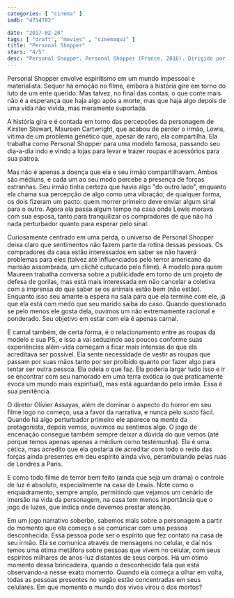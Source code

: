 ```yaml
---
categories: [ "cinema" ]
imdb: "4714782"

date: "2017-02-20"
tags: [ "draft", "movies" , "cinemaqui" ]
title: "Personal Shopper"
stars: "4/5"
desc: "Personal Shopper. Personal Shopper (France, 2016). Dirigido por Olivier Assayas. Escrito por Olivier Assayas. Com Kristen Stewart (Maureen Cartwright), Lars Eidinger (Ingo), Sigrid Bouaziz (Lara), Anders Danielsen Lie (Erwin), Ty Olwin (Gary), Hammou Graïa (Police Officer), Nora von Waldstätten (Kyra), Benjamin Biolay (Victor Hugo), Audrey Bonnet (Cassandre)."
---
```

Personal Shopper envolve espiritismo em um mundo impessoal e materialista. Sequer há emoção no filme, embora a história gire em torno do luto de um ente querido. Mas talvez, no final das contas, o que conte mais não é a esperança que haja algo após a morte, mas que haja algo depois de uma vida não vivida, mas meramente suportada.

A história gira e é contada em torno das percepções da personagem de Kirsten Stewart, Maureen Cartwright, que acabou de perder o irmão, Lewis, vítima de um problema genético que, apesar de raro, ela compartilha. Ela trabalha como Personal Shopper para uma modelo famosa, passando seu dia-a-dia indo e vindo a lojas para levar e trazer roupas e acessórios para sua patroa.

Mas não é apenas a doença que ela e seu irmão compartilhavam. Ambos são médiuns, e cada um ao seu modo percebe a presença de forças estranhas. Seu irmão tinha certeza que havia algo "do outro lado", enquanto ela chama sua percepção de algo como uma vibração; de qualquer forma, os dois fizeram um pacto: quem morrer primeiro deve enviar algum sinal para o outro. Agora ela passa algum tempo na casa onde Lewis morava com sua esposa, tanto para tranquilizar os compradores de que não há nada perturbador quanto para esperar pelo sinal.

Curiosamente centrado em uma perda, o universo de Personal Shopper deixa claro que sentimentos não fazem parte da rotina dessas pessoas. Os compradores da casa estão interessados em saber se não haverá problemas para eles (talvez até influenciados pelo terror americano da mansão assombrada, um clichê cutucado pelo filme). A modelo para quem Maureen trabalha conversa sobre a publicidade em torno de um projeto de defesa de gorilas, mas está mais interessada em não cancelar a coletiva com a imprensa do que saber se os animais estão bem (não estão). Enquanto isso seu amante a espera na sala para que ela termine com ele, já que ela está com medo que seu marido saiba do caso. Quando questionado se pelo menos ele gosta dela, ouvimos um não extremamente racional e ponderado. Seu objetivo em estar com ela é apenas carnal.

E carnal também, de certa forma, é o relacionamento entre as roupas da modelo e sua PS, e isso a vai seduzindo aos poucos conforme suas experiências além-vida começam a ficar mais intensas do que ela acreditava ser possível. Ela sente necessidade de vestir as roupas que passam por suas mãos tanto por ser proibido quanto por fazer algo para tentar ser outra pessoa. Ela odeia o que faz. Ela poderia largar tudo isso e ir se encontrar com seu namorado em uma terra exótica (o que praticamente evoca um mundo mais espiritual), mas está aguardando pelo irmão. Essa é sua penitência.

O diretor Olivier Assayas, além de dominar o aspecto do horror em seu filme logo no começo, usa a favor da narrativa, e nunca pelo susto fácil. Quando há algo perturbador primeiro ele aparece na mente da protagonista, depois vemos, ouvimos ou sentimos algo. O jogo de encenação consegue também sempre deixar a dúvida do que vemos (até porque temos apenas apenas a médium como testemunha). Ela é uma cética, mas acredito que ela gostaria de acreditar com todo o resto das forças ainda presentes em deu espírito ainda vivo, perambulando pelas ruas de Londres a Paris.

E como todo filme de terror bem feito (ainda que seja um drama) o controle de luz é absoluto, especialmente na casa de Lewis. Note como o enquadramento, sempre amplo, permitindo que vejamos um cenário de imersão na vida da personagem, na casa tem menos importância que o jogo de luzes, que indica onde devemos prestar atenção.

Em um jogo narrativo soberbo, sabemos mais sobre a personagem a partir do momento que ela começa a se comunicar com uma pessoa desconhecida. Essa pessoa pode ser o espírito que fez contato na casa de seu irmão. Ela se comunica através de mensagens no celular, e daí nós temos uma ótima metáfora sobre pessoas que vivem no celular, com seus espíritos milhares de anos-luz distantes de seus corpos. Há um ótimo momento dessa brincadeira, quando o desconhecido fala que está observando-a nesse exato momento. Quando ela começa a olhar em volta, todas as pessoas presentes no vagão estão concentradas em seus celulares. Em que momento o mundo dos vivos virou o dos mortos?
